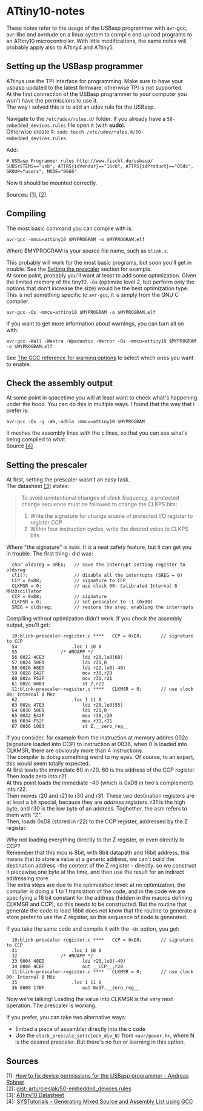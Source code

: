 # ATtiny10-notes
These notes refer to the usage of the USBasp programmer with avr-gcc, avr-libc and avrdude on a linux system to compile and upload programs to an ATtiny10 microcontroller. With little modifications, the same notes will probably apply also to ATtiny4 and ATtiny5.

## Setting up the USBasp programmer
ATtinys use the TPI interface for programming. Make sure to have your usbasp updated to the latest firmware, otherwise TPI is not supported.  
At the first connection of the USBasp programmer to your computer you won't have the permissions to use it.  
The way i solved this is to add an udev rule for the USBasp.  

Navigate to the `/etc/udev/rules.d/` folder. If you already have a `50-embedded_devices.rules` file open it (with **sudo**).  
Otherwise create it: `sudo touch /etc/udev/rules.d/50-embedded_devices.rules`. 

Add:
```
# USBasp Programmer rules http://www.fischl.de/usbasp/
SUBSYSTEMS=="usb", ATTRS{idVendor}=="16c0", ATTRS{idProduct}=="05dc", GROUP="users", MODE="0666"
```

Now it should be mounted correctly. 

Sources: [[1]](#sources), [[2]](#sources).

## Compiling
The most basic command you can compile with is:
```
avr-gcc -mmcu=attiny10 $MYPROGRAM -o $MYPROGRAM.elf
```
Where $MYPROGRAM is your source file name, such as `blink.c`.  

This probably will work for the most basic programs, but soon you'll get in trouble. See the [Setting the prescaler](#setting-the-prescaler) section for example.  
At some point, probably you'll want at least to add some optimization. Given the limited memory of the tiny10, `-Os` (optimize level 2, but perform only the options that don't increase the size) would be the best optimization type. This is not something specific to `avr-gcc`, it is simply from the GNU C compiler.
```
avr-gcc -Os -mmcu=attiny10 $MYPROGRAM -o $MYPROGRAM.elf
```

If you want to get more information about warnings, you can turn all on with:
```
avr-gcc -Wall -Wextra -Wpedantic -Werror -Os -mmcu=attiny10 $MYPROGRAM -o $MYPROGRAM.elf
```
See [The GCC reference for warning options](https://gcc.gnu.org/onlinedocs/gcc/Warning-Options.html) to select which ones you want to enable.

## Check the assembly output
At some point in spacetime you will at least want to check what's happening under the hood.
You can do this in multiple ways. I found that the way that i prefer is:  
```
avr-gcc -Os -g -Wa,-adhln -mmcu=attiny10 $MYPROGRAM
```
It meshes the assembly lines with the c lines, so that you can see what's being compiled to what.  
Source [[4]](#sources)

## Setting the prescaler
At first, setting the prescaler wasn't an easy task.  
The datasheet [[3]](#sources) states:
> To avoid unintentional changes of clock frequency, a protected change sequence must be followed to
change the CLKPS bits:
> 1. Write the signature for change enable of protected I/O register to register CCP
> 2. Within four instruction cycles, write the desired value to CLKPS bits

Where "the signature" is `0xD8`. It is a neat safety feature, but it can get you in trouble. 
The first thing i did was:
```
  char oldsreg = SREG;   // save the interrupt setting register to oldsreg
  cli();                 // disable all the interrupts (SREG = 0)
  CCP = 0xD8;            // signature to CCP
  CLKMSR = 0;            // use clock 00: Calibrated Internal 8 MHzOscillator  
  CCP = 0xD8;            // signature
  CLKPSR = 0;            // set prescaler to :1 (0x00)
  SREG = oldsreg;        // restore the sreg, enabling the interrupts
```
Compiling without optimization didn't work. If you check the assembly output, you'll get:
```
  10:blink-prescaler-register.c ****   CCP = 0xD8;       // signature to CCP
  54               		.loc 1 10 0
  55               	/* #NOAPP */
  56 0022 4CE3      		ldi r20,lo8(60)
  57 0024 50E0      		ldi r21,0
  58 0026 68ED      		ldi r22,lo8(-40)
  59 0028 E42F      		mov r30,r20
  60 002a F52F      		mov r31,r21
  61 002c 6083      		st Z,r22
  11:blink-prescaler-register.c ****   CLKMSR = 0;       // use clock 00: Internal 8 MHz
  62               		.loc 1 11 0
  63 002e 47E3      		ldi r20,lo8(55)
  64 0030 50E0      		ldi r21,0
  65 0032 E42F      		mov r30,r20
  66 0034 F52F      		mov r31,r21
  67 0036 1083      		st Z,__zero_reg__
```
If you consider, for example from the instruction at memory addres 002c (signature loaded into CCP) to instruction at 0036, when 0 is loaded into CLKMSR, there are obviously more than 4 instructions.  
The compiler is doing something weird to my eyes. Of course, to an expert, this would seem totally expected.  
At first loads the immediate 60 in r20. 60 is the address of the CCP register. Then loads zero into r21.  
At this point loads the immediate -40 (which is 0xD8 in two's complement) into r22.  
Then moves r20 and r21 to r30 and r31. These two destination registers are at least a bit special, because they are *address registers*. r31 is the high byte, and r30 is the low byte of an address. Toghether, the asm refers to them with "Z".  
Then, loads 0xD8 (stored in r22) to the CCP register, addressed by the Z register.  

Why not loading everything directly to the Z register, or even directly to CCP?  
Remember that this mcu is 8bit, with 8bit datapath and 16bit address. this means that to store a value at a generic address, we can't build the destination address -the content of the Z register - directly. so we construct it piecewise,one byte at the time, and then use the result for an indirect addressing store.  
The extra steps are due to the optimization level: at no optimization, the compiler is doing a 1 to 1 translation of the code, and in the code we are specifying a 16 bit constant for the address (hidden in the macros defining CLKMSR and CCP), so this needs to be constructed. But the routine that generate the code to load 16bit does not know that the routine to generate a store prefer to use the Z register, so this sequence of code is generated.  

If you take the same code and compile it with the `-Os` option, you get:
```
  10:blink-prescaler-register.c ****   CCP = 0xD8;       // signature to CCP
  31               		.loc 1 10 0
  32               	/* #NOAPP */
  33 0004 48ED      		ldi r20,lo8(-40)
  34 0006 4CBF      		out __CCP__,r20
  11:blink-prescaler-register.c ****   CLKMSR = 0;       // use clock 00: Internal 8 MHz
  35               		.loc 1 11 0
  36 0008 17BF      		out 0x37,__zero_reg__
```
Now we're talking! Loading the value into CLKMSR is the very next operation. The prescaler is working. 

If you prefer, you can take two alternative ways:
- Embed a piece of assembler directly into the c code
- Use the `clock_prescale_set(clock_div_N)` from `<avr/power.h>`, where N is the desired prescaler. But there's no fun or learning in this option. 


## Sources
[1]: [How to fix device permissions for the USBasp programmer - Andreas Rohner](https://andreasrohner.at/posts/Electronics/How-to-fix-device-permissions-for-the-USBasp-programmer/)  
[2]: [gist: arturcieslak/50-embedded_devices.rules](https://gist.github.com/arturcieslak/f097ad370d1fc90ba98a)  
[3]: [ATtiny10 Datasheet](http://ww1.microchip.com/downloads/en/DeviceDoc/Atmel-8127-AVR-8-bit-Microcontroller-ATtiny4-ATtiny5-ATtiny9-ATtiny10_Datasheet.pdf)  
[4]: [SYSTutorials - Generating Mixed Source and Assembly List using GCC](https://www.systutorials.com/240/generate-a-mixed-source-and-assembly-listing-using-gcc/)  
